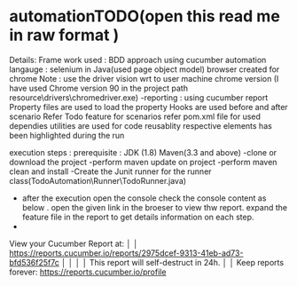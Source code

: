 #  automationTODO(open this read me in raw format )

Details:
Frame work used : BDD approach using cucumber
automation langauge : selenium in Java(used page object model)
browser created for chrome
Note  : use the driver vision wrt to user machine chrome version (I have used Chrome version 90  in the project path resource\\drivers\\chromedriver.exe)
-reporting : using cucumber report
Property files are used to load the property
Hooks are used before and after scenario
Refer Todo feature for scenarios
refer pom.xml file for used dependies
utilities are used for code reusablity 
respective elements has been highlighted during the run


execution steps : prerequisite : JDK (1.8) Maven(3.3  and above) 
-clone or download the project
-perform maven update on project
-perform maven clean and install
-Create the Junit runner for the runner class(TodoAutomation\Runner\TodoRunner.java)
- after the execution open the console check the console content as below . open the given link in the broeser to view thw report. expand the feature file in the report to get details information on each step.
- 
 View your Cucumber Report at:                                            │
│ https://reports.cucumber.io/reports/2975dcef-9313-41eb-ad73-bfd536f25f7c │
│                                                                          │
│ This report will self-destruct in 24h.                                   │
│ Keep reports forever: https://reports.cucumber.io/profile     


 
